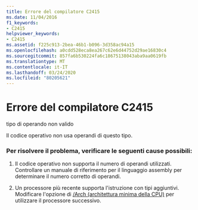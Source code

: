 ```yaml
---
title: Errore del compilatore C2415
ms.date: 11/04/2016
f1_keywords:
- C2415
helpviewer_keywords:
- C2415
ms.assetid: f225c913-2bea-46b1-b096-3d358ac94a15
ms.openlocfilehash: a0cdd528eca8ea267c62e6d44752d29ae16830c4
ms.sourcegitcommit: 857fa6b530224fa6c18675138043aba9aa0619fb
ms.translationtype: MT
ms.contentlocale: it-IT
ms.lasthandoff: 03/24/2020
ms.locfileid: "80205621"
---
```

# <a name="compiler-error-c2415"></a>Errore del compilatore C2415

tipo di operando non valido

Il codice operativo non usa operandi di questo tipo.

### <a name="to-fix-by-checking-the-following-possible-causes"></a>Per risolvere il problema, verificare le seguenti cause possibili:

1. Il codice operativo non supporta il numero di operandi utilizzati. Controllare un manuale di riferimento per il linguaggio assembly per determinare il numero corretto di operandi.

1. Un processore più recente supporta l'istruzione con tipi aggiuntivi. Modificare l'opzione di [/Arch (architettura minima della CPU)](../../build/reference/arch-minimum-cpu-architecture.md) per utilizzare il processore successivo.
